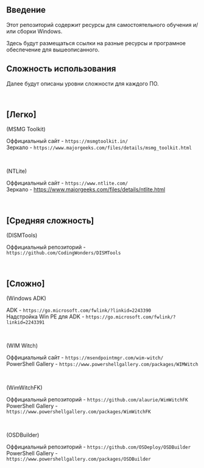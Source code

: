 <h2>Введение</h2>

Этот репозиторий содержит ресурсы для самостоятельного обучения и/или сборки Windows.

Здесь будут размещаться ссылки на разные ресурсы и програмное обеспечение для вышеописанного.

<h2>Сложность использования</h2>

Далее будут описаны уровни сложности для каждого ПО.

<br>

<h2>[Легко]</h2>

(MSMG Toolkit)

Оффициальный сайт - ``` https://msmgtoolkit.in/ ``` <br>
Зеркало - ``` https://www.majorgeeks.com/files/details/msmg_toolkit.html ```

<br>

(NTLite)

Оффициальный сайт - ``` https://www.ntlite.com/ ``` <br>
Зеркало - https://www.majorgeeks.com/files/details/ntlite.html

<br>

<h2>[Средняя сложность]</h2>

(DISMTools)

Оффициальный репозиторий - ``` https://github.com/CodingWonders/DISMTools ``` 

<br>

<h2>[Сложно]</h2>

(Windows ADK) 

ADK - ``` https://go.microsoft.com/fwlink/?linkid=2243390 ``` <br>
Надстройка Win PE для ADK - ``` https://go.microsoft.com/fwlink/?linkid=2243391 ```

<br>

(WIM Witch)

Оффициальный сайт - ``` https://msendpointmgr.com/wim-witch/ ``` <br>
PowerShell Gallery - ``` https://www.powershellgallery.com/packages/WIMWitch ```

<br>

(WimWitchFK)

Оффициальный репозиторий - ``` https://github.com/alaurie/WimWitchFK ```
PowerShell Gallery - ``` https://www.powershellgallery.com/packages/WimWitchFK ```

<br>

(OSDBuilder)

Оффициальный репозиторий - ``` https://github.com/OSDeploy/OSDBuilder ``` <br>
PowerShell Gallery - ``` https://www.powershellgallery.com/packages/OSDBuilder ```
